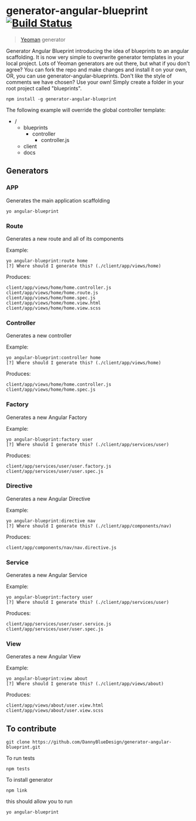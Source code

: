 # generator-angular-blueprint [![Build Status](https://secure.travis-ci.org/DannyBlueDesign/generator-angular-blueprint.png?branch=master)](https://travis-ci.org/DannyBlueDesign/generator-angular-blueprint)

> [Yeoman](http://yeoman.io) generator

Generator Angular Blueprint introducing the idea of blueprints to an angular scaffolding. It is now very simple to overwrite generator templates in your local project.
Lots of Yeoman generators are out there, but what if you don't agree? You can fork the repo and make changes and install it on your own, OR, you can use generator-angular-blueprints.
Don't like the style of comments we have chosen? Use your own! Simply create a folder in your root project called "blueprints".

```
npm install -g generator-angular-blueprint
```

The following example will override the global controller template:

* /
  - blueprints
    * controller
      - controller.js
  - client
  - docs

## Generators

### APP

Generates the main application scaffolding

```
yo angular-blueprint
```

### Route

Generates a new route and all of its components

Example:
```
yo angular-blueprint:route home
[?] Where should I generate this? (./client/app/views/home)
```
Produces:
```
client/app/views/home/home.controller.js
client/app/views/home/home.route.js
client/app/views/home/home.spec.js
client/app/views/home/home.view.html
client/app/views/home/home.view.scss
```

### Controller

Generates a new controller

Example:
```
yo angular-blueprint:controller home
[?] Where should I generate this? (./client/app/views/home)
```
Produces:
```
client/app/views/home/home.controller.js
client/app/views/home/home.spec.js
```

### Factory

Generates a new Angular Factory

Example:
```
yo angular-blueprint:factory user
[?] Where should I generate this? (./client/app/services/user)
```
Produces:
```
client/app/services/user/user.factory.js
client/app/services/user/user.spec.js
```

### Directive

Generates a new Angular Directive

Example:
```
yo angular-blueprint:directive nav
[?] Where should I generate this? (./client/app/components/nav)
```
Produces:
```
client/app/components/nav/nav.directive.js
```

### Service

Generates a new Angular Service

Example:
```
yo angular-blueprint:factory user
[?] Where should I generate this? (./client/app/services/user)
```
Produces:
```
client/app/services/user/user.service.js
client/app/services/user/user.spec.js
```

### View

Generates a new Angular View

Example:
```
yo angular-blueprint:view about
[?] Where should I generate this? (./client/app/views/about)
```
Produces:
```
client/app/views/about/user.view.html
client/app/views/about/user.view.scss
```

## To contribute
```
git clone https://github.com/DannyBlueDesign/generator-angular-blueprint.git
```

To run tests
```
npm tests
```

To install generator
```
npm link
```

this should allow you to run
```
yo angular-blueprint
```
